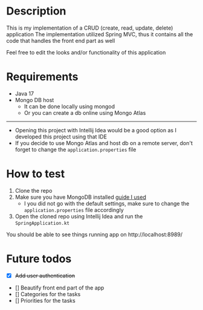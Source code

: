# Description
This is my implementation of a CRUD (create, read, update, delete) application
The implementation utilized Spring MVC, thus it contains all the code that handles the front end 
part as well

Feel free to edit the looks and/or functionality of this application

# Requirements

- Java 17
- Mongo DB host
    - It can be done locally using mongod
    - Or you can create a db online using Mongo Atlas
---
- Opening this project with Intellij Idea would be a good option as I developed this project using that IDE
- If you decide to use Mongo Atlas and host db on a remote server, don't forget to change the `application.properties` file

# How to test
1. Clone the repo
2. Make sure you have MongoDB installed [guide I used](https://www.mongodb.com/docs/manual/tutorial/install-mongodb-on-os-x/)
    - I you did not go with the default settings, make sure to change the `application.properties` file accordingly
3. Open the cloned repo using Intellij Idea and run the `SpringApplication.kt`

You should be able to see things running app on http://localhost:8989/

# Future todos
- [x] ~~Add user authentication~~
- [] Beautify front end part of the app
- [] Categories for the tasks
- [] Priorities for the tasks
